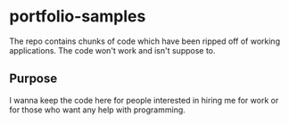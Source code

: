 # portfolio-samples

The repo contains chunks of code which have been ripped off of working applications. The code won't work and isn't suppose to. 

## Purpose

I wanna keep the code here for people interested in hiring me for work or for those who want any help with programming. 
